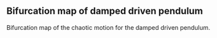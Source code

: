 ## Bifurcation map of damped driven pendulum
Bifurcation map of the chaotic motion for the damped driven pendulum.
<!--stackedit_data:
eyJoaXN0b3J5IjpbLTE2ODQzNTg4NjIsMjEzOTUwNTA0MSwtNT
Q0MDc1NzQ3XX0=
-->